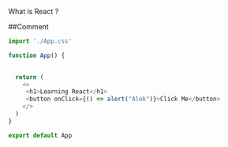 What is React ?

##Comment

``` javascript
import './App.css'

function App() {
 

  return (
    <>
     <h1>Learning React</h1>
     <button onClick={() => alert("Alok")}>Click Me</button>
    </>
  )
}

export default App

```